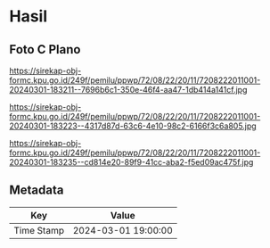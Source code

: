 # Hasil

## Foto C Plano

https://sirekap-obj-formc.kpu.go.id/249f/pemilu/ppwp/72/08/22/20/11/7208222011001-20240301-183211--7696b6c1-350e-46f4-aa47-1db414a141cf.jpg

https://sirekap-obj-formc.kpu.go.id/249f/pemilu/ppwp/72/08/22/20/11/7208222011001-20240301-183223--4317d87d-63c6-4e10-98c2-6166f3c6a805.jpg

https://sirekap-obj-formc.kpu.go.id/249f/pemilu/ppwp/72/08/22/20/11/7208222011001-20240301-183235--cd814e20-89f9-41cc-aba2-f5ed09ac475f.jpg


## Metadata

| Key        | Value               |
| ---------- | ------------------- |
| Time Stamp | 2024-03-01 19:00:00 |



